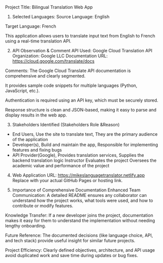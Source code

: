 Project Title:
Bilingual Translation Web App

1. Selected Languages:
Source Language: English

Target Language: French

This application allows users to translate input text from English to French using a real-time translation API.

2. API Observation & Comment
API Used: Google Cloud Translation API
Organization: Google LLC
Documentation URL: https://cloud.google.com/translate/docs

Comments:
The Google Cloud Translate API documentation is comprehensive and clearly segmented.

It provides sample code snippets for multiple languages (Python, JavaScript, etc.).

Authentication is required using an API key, which must be securely stored.

Response structure is clean and JSON-based, making it easy to parse and display results in the web app.

3. Stakeholders Identified (Stakeholders Role &Reason)
- End Users, Use the site to translate text, They are the primary audience of the application
- Developer(s),	Build and maintain the app,	Responsible for implementing features and fixing bugs
- API Provider(Google),	Provides translation services,	Supplies the backend translation logic
Instructor	Evaluates the project	Oversees the academic value and performance of the project

4. Web Application URL:
https://mikeslanguagetranslator.netlify.app
Replace with your actual GitHub Pages or hosting link.

5. Importance of Comprehensive Documentation
Enhanced Team Communication:
A detailed README ensures any collaborator can understand how the project works, what tools were used, and how to contribute or modify features.

Knowledge Transfer:
If a new developer joins the project, documentation makes it easy for them to understand the implementation without needing lengthy onboarding.

Future Reference:
The documented decisions (like language choice, API, and tech stack) provide useful insight for similar future projects.

Project Efficiency:
Clearly defined objectives, architecture, and API usage avoid duplicated work and save time during updates or bug fixes.
